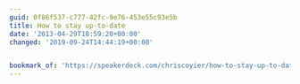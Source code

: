 ```yaml
---
guid: 0f86f537-c777-42fc-9e76-453e55c93e5b
title: How to stay up-to-date
date: '2013-04-29T18:59:20+00:00'
changed: '2019-09-24T14:44:19+00:00'


bookmark_of: 'https://speakerdeck.com/chriscoyier/how-to-stay-up-to-date-on-web-technology'
---
```




